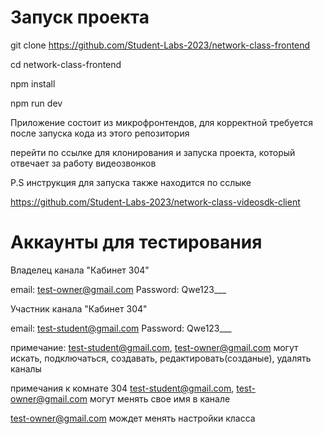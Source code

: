 # Запуск проекта

git clone https://github.com/Student-Labs-2023/network-class-frontend

cd network-class-frontend

npm install

npm run dev

Приложение состоит из микрофронтендов, 
для корректной требуется после запуска кода из этого репозитория

перейти по ссылке для клонирования и запуска проекта, который отвечает
за работу видеозвонков

P.S инструкция для запуска также находится по сслыке

https://github.com/Student-Labs-2023/network-class-videosdk-client

# Аккаунты для тестирования
Владелец канала "Кабинет 304"

email:
test-owner@gmail.com
Password:
Qwe123___

Участник канала "Кабинет 304"

email:
test-student@gmail.com
Password:
Qwe123___

примечание:
test-student@gmail.com, test-owner@gmail.com  могут искать, подключаться, создавать, редактировать(созданые), удалять каналы

примечания к комнате 304
test-student@gmail.com, test-owner@gmail.com могут менять свое имя в канале

test-owner@gmail.com мождет менять настройки класса